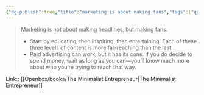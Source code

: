 ```yaml
---
{"dg-publish":true,"title":"marketing is about making fans","tags":["quotes"],"date":"2024-04-08T09:36:19+03:00","modified_at":"2024-07-25T11:32:06+03:00","aliases":"marketing is about making fans","dg-path":"/quotes/202404080936.md","permalink":"/quotes/202404080936/","dgPassFrontmatter":true}
---
```



> Marketing is not about making headlines, but making fans.
> * Start by educating, then inspiring, then entertaining. Each of these three levels of content is more far-reaching than the last.
> * Paid advertising can work, but it has its cons. If you do decide to spend money, wait as long as you can—you’ll know much more about who you’re trying to reach that way.


Link:: [[Openbox/books/The Minimalist Entrepreneur|The Minimalist Entrepreneur]]
